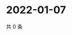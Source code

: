 # 2022-01-07

共 0 条

<!-- BEGIN WEIBO -->
<!-- 最后更新时间 Fri Jan 07 2022 07:15:59 GMT+0800 (China Standard Time) -->

<!-- END WEIBO -->
